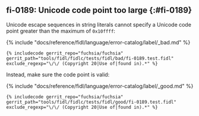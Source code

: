 ## fi-0189: Unicode code point too large {:#fi-0189}

Unicode escape sequences in string literals cannot specify a Unicode code point
greater than the maximum of `0x10ffff`:

{% include "docs/reference/fidl/language/error-catalog/label/_bad.md" %}

```fidl
{% includecode gerrit_repo="fuchsia/fuchsia" gerrit_path="tools/fidl/fidlc/tests/fidl/bad/fi-0189.test.fidl" exclude_regexp="\/\/ (Copyright 20|Use of|found in).*" %}
```

Instead, make sure the code point is valid:

{% include "docs/reference/fidl/language/error-catalog/label/_good.md" %}

```fidl
{% includecode gerrit_repo="fuchsia/fuchsia" gerrit_path="tools/fidl/fidlc/tests/fidl/good/fi-0189.test.fidl" exclude_regexp="\/\/ (Copyright 20|Use of|found in).*" %}
```
